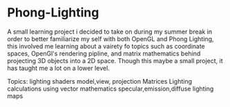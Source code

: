 # Phong-Lighting
A small learning project i decided to take on during my summer break in order to better familiarize my self with both OpenGL and Phong Lighting, this involved me learning about a vairety fo topics such 
as coordinate spaces, OpenGl's rendering pipline, and matrix mathematics behind projecting 3D objects into a 2D space. Though this maybe a small project, it has taught me a lot on a lower level.

Topics: 
lighting shaders 
model,view, projection Matrices 
Lighting calculations using vector mathematics 
specular,emission,diffuse lighting maps 



